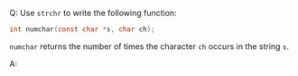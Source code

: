 Q: Use `strchr` to write the following function:

```c
int numchar(const char *s, char ch);
```

`numchar` returns the number of times the character `ch` occurs in the string
`s`.

A:
